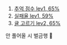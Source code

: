 1. [추억 점수 lev1, 65%](https://school.programmers.co.kr/learn/courses/30/lessons/176963)
2. [실패율 lev1, 59%](https://school.programmers.co.kr/learn/courses/30/lessons/42889)
3. [귤 고르기 lev2, 65%](https://school.programmers.co.kr/learn/courses/30/lessons/138476)

안 풀어올 시 벌금행 💸